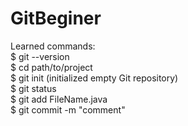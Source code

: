 # GitBeginer            
Learned commands:                                                       
$ git --version   
$ cd path/to/project  
$ git init  (initialized empty Git repository)          
$ git status    
$ git add FileName.java   
$ git commit -m "comment"


